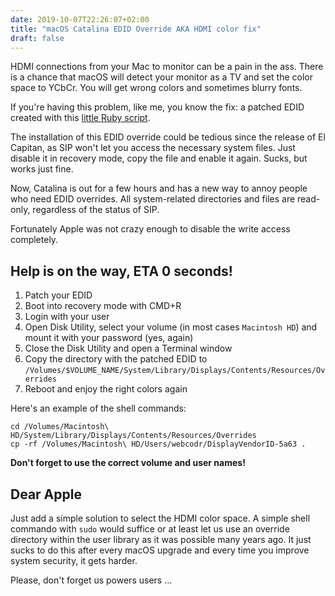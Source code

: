 ```yaml
---
date: 2019-10-07T22:26:07+02:00
title: "macOS Catalina EDID Override AKA HDMI color fix"
draft: false
---
```

HDMI connections from your Mac to monitor can be a pain in the ass. There is a chance that macOS
will detect your monitor as a TV and set the color space to YCbCr. You will get wrong colors
and sometimes blurry fonts.

If you're having this problem, like me, you know the fix: a patched EDID created with this
[little Ruby script](https://embdev.net/attachment/168316/patch-edid.rb).

The installation of this EDID override could be tedious since the release of El Capitan, as SIP won't let you
access the necessary system files. Just disable it in recovery mode, copy the file and enable
it again. Sucks, but works just fine.

Now, Catalina is out for a few hours and has a new way to annoy people who need EDID overrides.
All system-related directories and files are read-only, regardless of the status of SIP.

Fortunately Apple was not crazy enough to disable the write access completely.

## Help is on the way, ETA 0 seconds!

1. Patch your EDID
2. Boot into recovery mode with CMD+R
3. Login with your user
4. Open Disk Utility, select your volume (in most cases `Macintosh HD`) and mount it with your password (yes, again)
5. Close the Disk Utility and open a Terminal window
6. Copy the directory with the patched EDID to
  `/Volumes/$VOLUME_NAME/System/Library/Displays/Contents/Resources/Overrides`
7. Reboot and enjoy the right colors again

Here's an example of the shell commands:

~~~ shell
cd /Volumes/Macintosh\ HD/System/Library/Displays/Contents/Resources/Overrides
cp -rf /Volumes/Macintosh\ HD/Users/webcodr/DisplayVendorID-5a63 .
~~~

**Don't forget to use the correct volume and user names!**

## Dear Apple

Just add a simple solution to select the HDMI color
space. A simple shell commando with `sudo` would suffice or at least let us use an override directory
within the user library as it was possible many years ago. It just sucks to do this after every
macOS upgrade and every time you improve system security, it gets harder.

Please, don't forget us powers users ...
